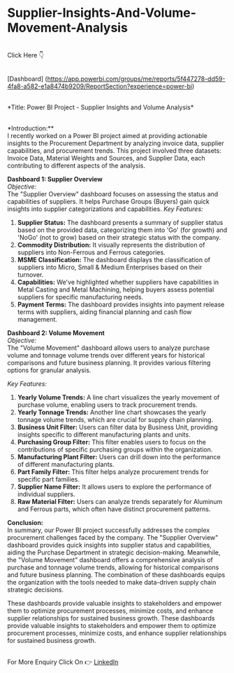 # Supplier-Insights-And-Volume-Movement-Analysis
<br>
Click Here 👇<br><br>

[Dashboard] (https://app.powerbi.com/groups/me/reports/5f447278-dd59-4fa8-a582-e1a8474b9209/ReportSection?experience=power-bi)

<br>
*Title: Power BI Project - Supplier Insights and Volume Analysis*<br><br>

*Introduction:**<br>
I recently worked on a Power BI project aimed at providing actionable insights to the Procurement Department by analyzing invoice data, supplier capabilities, and procurement trends. This project involved three datasets: Invoice Data, Material Weights and Sources, and Supplier Data, each contributing to different aspects of the analysis.<br>

**Dashboard 1: Supplier Overview**<br>
*Objective:*<br>
The "Supplier Overview" dashboard focuses on assessing the status and capabilities of suppliers. It helps Purchase Groups (Buyers) gain quick insights into supplier categorizations and capabilities.
*Key Features:*<br>
1. **Supplier Status:** The dashboard presents a summary of supplier status based on the provided data, categorizing them into 'Go' (for growth) and 'NoGo' (not to grow) based on their strategic status with the company.
2. **Commodity Distribution:** It visually represents the distribution of suppliers into Non-Ferrous and Ferrous categories.
3. **MSME Classification:** The dashboard displays the classification of suppliers into Micro, Small & Medium Enterprises based on their turnover.
4. **Capabilities:** We've highlighted whether suppliers have capabilities in Metal Casting and Metal Machining, helping buyers assess potential suppliers for specific manufacturing needs.
5. **Payment Terms:** The dashboard provides insights into payment release terms with suppliers, aiding financial planning and cash flow management.
   
**Dashboard 2: Volume Movement**<br>
*Objective:*<br>
The "Volume Movement" dashboard allows users to analyze purchase volume and tonnage volume trends over different years for historical comparisons and future business planning. It provides various filtering options for granular analysis.

*Key Features:*<br>
1. **Yearly Volume Trends:** A line chart visualizes the yearly movement of purchase volume, enabling users to track procurement trends.
2. **Yearly Tonnage Trends:** Another line chart showcases the yearly tonnage volume trends, which are crucial for supply chain planning.
3. **Business Unit Filter:** Users can filter data by Business Unit, providing insights specific to different manufacturing plants and units.
4. **Purchasing Group Filter:** This filter enables users to focus on the contributions of specific purchasing groups within the organization.
5. **Manufacturing Plant Filter:** Users can drill down into the performance of different manufacturing plants.
6. **Part Family Filter:** This filter helps analyze procurement trends for specific part families.
7. **Supplier Name Filter:** It allows users to explore the performance of individual suppliers.
8. **Raw Material Filter:** Users can analyze trends separately for Aluminum and Ferrous parts, which often have distinct procurement patterns.
   
**Conclusion:**<br>
In summary, our Power BI project successfully addresses the complex procurement challenges faced by the company. The "Supplier Overview" dashboard provides quick insights into supplier status and capabilities, aiding the Purchase Department in strategic decision-making. Meanwhile, the "Volume Movement" dashboard offers a comprehensive analysis of purchase and tonnage volume trends, allowing for historical comparisons and future business planning. The combination of these dashboards equips the organization with the tools needed to make data-driven supply chain strategic decisions.

These dashboards provide valuable insights to stakeholders and empower them to optimize procurement processes, minimize costs, and enhance supplier relationships for sustained business growth.
These dashboards provide valuable insights to stakeholders and empower them to optimize procurement processes, minimize costs, and enhance supplier relationships for sustained business growth.<br><br>

For More Enquiry Click On 👉 [LinkedIn](www.linkedin.com/in/ashish-srivastava-22850a25a)
